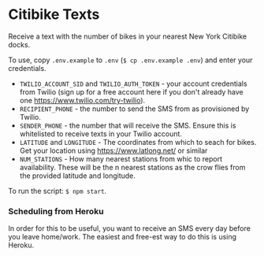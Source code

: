 # Citibike Texts

Receive a text with the number of bikes in your nearest New York Citibike docks.

To use, copy `.env.example` to `.env` (`$ cp .env.example .env`) and enter your credentials.

- `TWILIO_ACCOUNT_SID` and `TWILIO_AUTH_TOKEN` - your account credentials from Twilio (sign up for a free account here if you don't already have one https://www.twilio.com/try-twilio).
- `RECIPIENT_PHONE` - the number to send the SMS from as provisioned by Twilio.
- `SENDER_PHONE` - the number that will receive the SMS. Ensure this is whitelisted to receive texts in your Twilio account.
- `LATITUDE` and `LONGITUDE` - The coordinates from which to seach for bikes. Get your location using https://www.latlong.net/ or similar
- `NUM_STATIONS` - How many nearest stations from whic to report availability. These will be the n nearest stations as the crow flies from the provided latitude and longitude.

To run the script: `$ npm start`.

### Scheduling from Heroku

In order for this to be useful, you want to receive an SMS every day before you leave home/work. The easiest and free-est way to do this is using Heroku.

